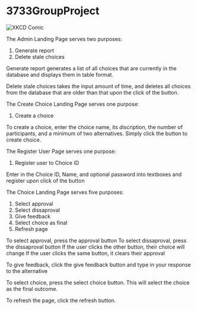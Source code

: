 # 3733GroupProject
![XKCD Comic](https://imgs.xkcd.com/comics/exploits_of_a_mom.png)

The Admin Landing Page serves two purposes:
1. Generate report
2. Delete stale choices

Generate report generates a list of all choices that are currently in the database and displays them in table format.

Delete stale choices takes the input amount of time, and deletes all choices from the database that are older than that upon the click of the button.

The Create Choice Landing Page serves one purpose:
1. Create a choice

To create a choice, enter the choice name, its discription, the number of participants, and a minimum of two alternatives. Simply click the button to create choice.

The Register User Page serves one purpose:
1. Register user to Choice ID

Enter in the Choice ID, Name, and optional password into textboxes and register upon click of the button

The Choice Landing Page serves five purposes:
1. Select approval
2. Select dissaproval
3. Give feedback
4. Select choice as final
5. Refresh page

To select approval, press the approval button
To select dissaproval, press the dissaproval button
  If the user clicks the other button, their choice will change 
  If the user clicks the same button, it clears their approval
  
To give feedback, click the give feedback button and type in your response to the alternative

To select choice, press the select choice button. This will select the choice as the final outcome.

To refresh the page, click the refresh button. 
